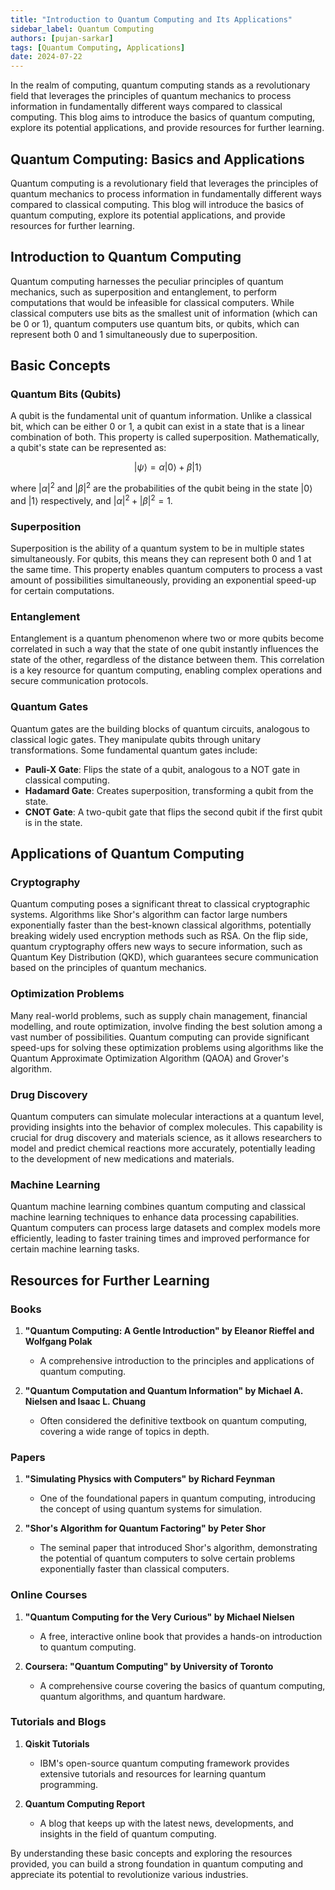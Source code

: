 ```yaml
---
title: "Introduction to Quantum Computing and Its Applications"
sidebar_label: Quantum Computing
authors: [pujan-sarkar]
tags: [Quantum Computing, Applications]
date: 2024-07-22
---
```


In the realm of computing, quantum computing stands as a revolutionary field that leverages the principles of quantum mechanics to process information in fundamentally different ways compared to classical computing. This blog aims to introduce the basics of quantum computing, explore its potential applications, and provide resources for further learning.

<!-- truncate -->

## Quantum Computing: Basics and Applications

Quantum computing is a revolutionary field that leverages the principles of quantum mechanics to process information in fundamentally different ways compared to classical computing. This blog will introduce the basics of quantum computing, explore its potential applications, and provide resources for further learning.

## Introduction to Quantum Computing

Quantum computing harnesses the peculiar principles of quantum mechanics, such as superposition and entanglement, to perform computations that would be infeasible for classical computers. While classical computers use bits as the smallest unit of information (which can be 0 or 1), quantum computers use quantum bits, or qubits, which can represent both 0 and 1 simultaneously due to superposition.

## Basic Concepts

### Quantum Bits (Qubits)

A qubit is the fundamental unit of quantum information. Unlike a classical bit, which can be either 0 or 1, a qubit can exist in a state that is a linear combination of both. This property is called superposition. Mathematically, a qubit's state can be represented as:

$$ |\psi\rangle = \alpha|0\rangle + \beta|1\rangle $$

where $|\alpha|^2$ and $|\beta|^2$ are the probabilities of the qubit being in the state $|0\rangle$ and $|1\rangle$ respectively, and $|\alpha|^2 + |\beta|^2 = 1$.

### Superposition

Superposition is the ability of a quantum system to be in multiple states simultaneously. For qubits, this means they can represent both 0 and 1 at the same time. This property enables quantum computers to process a vast amount of possibilities simultaneously, providing an exponential speed-up for certain computations.

### Entanglement

Entanglement is a quantum phenomenon where two or more qubits become correlated in such a way that the state of one qubit instantly influences the state of the other, regardless of the distance between them. This correlation is a key resource for quantum computing, enabling complex operations and secure communication protocols.

### Quantum Gates

Quantum gates are the building blocks of quantum circuits, analogous to classical logic gates. They manipulate qubits through unitary transformations. Some fundamental quantum gates include:

- **Pauli-X Gate**: Flips the state of a qubit, analogous to a NOT gate in classical computing.
- **Hadamard Gate**: Creates superposition, transforming a qubit from the state.
- **CNOT Gate**: A two-qubit gate that flips the second qubit if the first qubit is in the state.

## Applications of Quantum Computing

### Cryptography

Quantum computing poses a significant threat to classical cryptographic systems. Algorithms like Shor's algorithm can factor large numbers exponentially faster than the best-known classical algorithms, potentially breaking widely used encryption methods such as RSA. On the flip side, quantum cryptography offers new ways to secure information, such as Quantum Key Distribution (QKD), which guarantees secure communication based on the principles of quantum mechanics.

### Optimization Problems

Many real-world problems, such as supply chain management, financial modelling, and route optimization, involve finding the best solution among a vast number of possibilities. Quantum computing can provide significant speed-ups for solving these optimization problems using algorithms like the Quantum Approximate Optimization Algorithm (QAOA) and Grover's algorithm.

### Drug Discovery

Quantum computers can simulate molecular interactions at a quantum level, providing insights into the behavior of complex molecules. This capability is crucial for drug discovery and materials science, as it allows researchers to model and predict chemical reactions more accurately, potentially leading to the development of new medications and materials.

### Machine Learning

Quantum machine learning combines quantum computing and classical machine learning techniques to enhance data processing capabilities. Quantum computers can process large datasets and complex models more efficiently, leading to faster training times and improved performance for certain machine learning tasks.

## Resources for Further Learning

### Books
1. **"Quantum Computing: A Gentle Introduction" by Eleanor Rieffel and Wolfgang Polak**
   - A comprehensive introduction to the principles and applications of quantum computing.

2. **"Quantum Computation and Quantum Information" by Michael A. Nielsen and Isaac L. Chuang**
   - Often considered the definitive textbook on quantum computing, covering a wide range of topics in depth.

### Papers
1. **"Simulating Physics with Computers" by Richard Feynman**
   - One of the foundational papers in quantum computing, introducing the concept of using quantum systems for simulation.

2. **"Shor's Algorithm for Quantum Factoring" by Peter Shor**
   - The seminal paper that introduced Shor's algorithm, demonstrating the potential of quantum computers to solve certain problems exponentially faster than classical computers.

### Online Courses
1. **"Quantum Computing for the Very Curious" by Michael Nielsen**
   - A free, interactive online book that provides a hands-on introduction to quantum computing.

2. **Coursera: "Quantum Computing" by University of Toronto**
   - A comprehensive course covering the basics of quantum computing, quantum algorithms, and quantum hardware.

### Tutorials and Blogs
1. **Qiskit Tutorials**
   - IBM's open-source quantum computing framework provides extensive tutorials and resources for learning quantum programming.
   
2. **Quantum Computing Report**
   - A blog that keeps up with the latest news, developments, and insights in the field of quantum computing.

By understanding these basic concepts and exploring the resources provided, you can build a strong foundation in quantum computing and appreciate its potential to revolutionize various industries.
